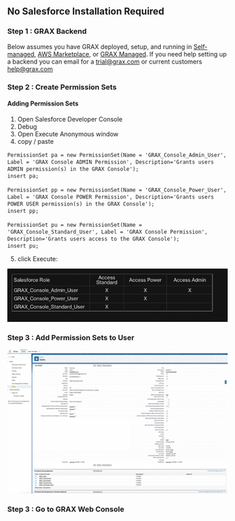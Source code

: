 
## No Salesforce Installation Required

### Step 1 : GRAX Backend

Below assumes you have GRAX deployed, setup, and running in [Self-managed](https://documentation.grax.io/docs/self-managed-install), [AWS Marketplace](https://aws.amazon.com/marketplace/pp/prodview-xgxs73bwfdzxu?sr=0-1&ref_=beagle&applicationId=AWSMPContessa), or [GRAX Managed](https://documentation.grax.io/docs/grax-aws-fully-managed-runtime-overview). If you need help setting up a backend you can email for a [trial@grax.com](mailto:trial@grax.com?subject=Need%20A%20Trial%20Setup) or current customers [help@grax.com](mailto:help@grax.com?subject=Help%20With%20Sandbox)

### Step 2 : Create Permission Sets

#### Adding Permission Sets 

1. Open Salesforce Developer Console
2. Debug 
3. Open Execute Anonymous window 
4. copy / paste 

```
PermissionSet pa = new PermissionSet(Name = 'GRAX_Console_Admin_User', Label = 'GRAX Console ADMIN Permission', Description='Grants users ADMIN permission(s) in the GRAX Console');
insert pa;

PermissionSet pp = new PermissionSet(Name = 'GRAX_Console_Power_User', Label = 'GRAX Console POWER Permission', Description='Grants users POWER USER permission(s) in the GRAX Console');
insert pp;

PermissionSet pu = new PermissionSet(Name = 'GRAX_Console_Standard_User', Label = 'GRAX Console Permission', Description='Grants users access to the GRAX Console');
insert pu;
```

5. click Execute:



![GRAX Permissions](./Images/MinimumSalesforcePermissionSets.png)


### Step 3 : Add Permission Sets to User

![GRAX Permission Sets](./Images/GRAX-Permission-Sets.png)


### Step 3 : Go to GRAX Web Console